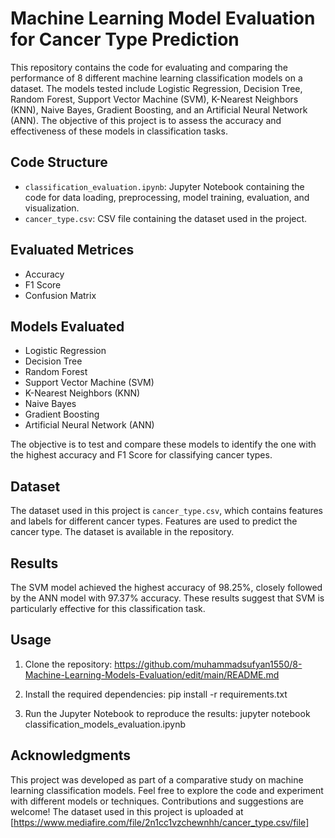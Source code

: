 # Machine Learning Model Evaluation for Cancer Type Prediction

This repository contains the code for evaluating and comparing the performance of 8 different machine learning classification models on a dataset. The models tested include Logistic Regression, Decision Tree, Random Forest, Support Vector Machine (SVM), K-Nearest Neighbors (KNN), Naive Bayes, Gradient Boosting, and an Artificial Neural Network (ANN). The objective of this project is to assess the accuracy and effectiveness of these models in classification tasks.

## Code Structure
- `classification_evaluation.ipynb`: Jupyter Notebook containing the code for data loading, preprocessing, model training, evaluation, and visualization.
- `cancer_type.csv`: CSV file containing the dataset used in the project.

## Evaluated Metrices
 - Accuracy
 - F1 Score
 - Confusion Matrix

## Models Evaluated
 - Logistic Regression
 - Decision Tree
 - Random Forest
 - Support Vector Machine (SVM)
 - K-Nearest Neighbors (KNN)
 - Naive Bayes
 - Gradient Boosting
 - Artificial Neural Network (ANN)

The objective is to test and compare these models to identify the one with the highest accuracy and F1 Score for classifying cancer types.

## Dataset
The dataset used in this project is `cancer_type.csv`, which contains features and labels for different cancer types. Features are used to predict the cancer type. The dataset is available in the repository.

## Results
The SVM model achieved the highest accuracy of 98.25%, closely followed by the ANN model with 97.37% accuracy. These results suggest that SVM is particularly effective for this classification task.

## Usage
1. Clone the repository:
https://github.com/muhammadsufyan1550/8-Machine-Learning-Models-Evaluation/edit/main/README.md

2. Install the required dependencies:
pip install -r requirements.txt

3. Run the Jupyter Notebook to reproduce the results:
jupyter notebook classification_models_evaluation.ipynb

## Acknowledgments
This project was developed as part of a comparative study on machine learning classification models. Feel free to explore the code and experiment with different models or techniques. Contributions and suggestions are welcome!
The dataset used in this project is uploaded at [https://www.mediafire.com/file/2n1cc1vzchewnhh/cancer_type.csv/file]
